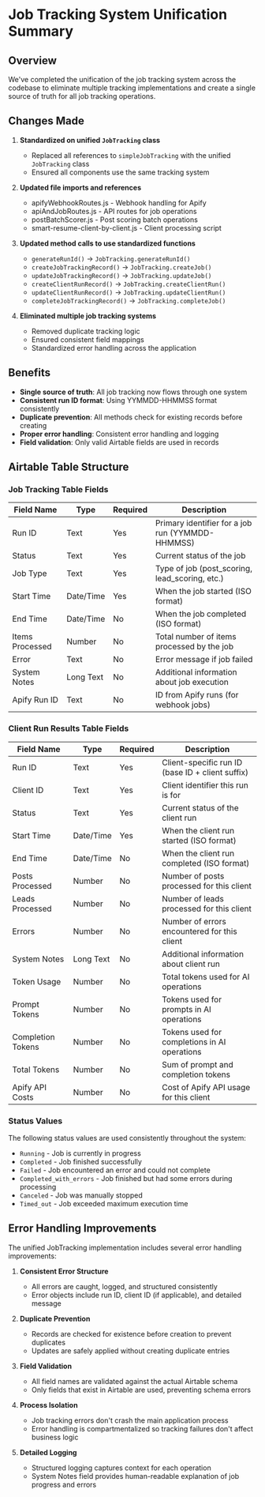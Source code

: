 # Job Tracking System Unification Summary

## Overview

We've completed the unification of the job tracking system across the codebase to eliminate multiple tracking implementations and create a single source of truth for all job tracking operations.

## Changes Made

1. **Standardized on unified `JobTracking` class**
   - Replaced all references to `simpleJobTracking` with the unified `JobTracking` class
   - Ensured all components use the same tracking system

2. **Updated file imports and references**
   - apifyWebhookRoutes.js - Webhook handling for Apify
   - apiAndJobRoutes.js - API routes for job operations
   - postBatchScorer.js - Post scoring batch operations
   - smart-resume-client-by-client.js - Client processing script

3. **Updated method calls to use standardized functions**
   - `generateRunId()` → `JobTracking.generateRunId()`
   - `createJobTrackingRecord()` → `JobTracking.createJob()`
   - `updateJobTrackingRecord()` → `JobTracking.updateJob()`
   - `createClientRunRecord()` → `JobTracking.createClientRun()`
   - `updateClientRunRecord()` → `JobTracking.updateClientRun()`
   - `completeJobTrackingRecord()` → `JobTracking.completeJob()`

4. **Eliminated multiple job tracking systems**
   - Removed duplicate tracking logic
   - Ensured consistent field mappings
   - Standardized error handling across the application

## Benefits

- **Single source of truth**: All job tracking now flows through one system
- **Consistent run ID format**: Using YYMMDD-HHMMSS format consistently
- **Duplicate prevention**: All methods check for existing records before creating
- **Proper error handling**: Consistent error handling and logging
- **Field validation**: Only valid Airtable fields are used in records

## Airtable Table Structure

### Job Tracking Table Fields

| Field Name       | Type           | Required | Description                                      |
|------------------|----------------|----------|--------------------------------------------------|
| Run ID           | Text           | Yes      | Primary identifier for a job run (YYMMDD-HHMMSS) |
| Status           | Text           | Yes      | Current status of the job |
| Job Type         | Text           | Yes      | Type of job (post_scoring, lead_scoring, etc.) |
| Start Time       | Date/Time      | Yes      | When the job started (ISO format) |
| End Time         | Date/Time      | No       | When the job completed (ISO format) |
| Items Processed  | Number         | No       | Total number of items processed by the job |
| Error            | Text           | No       | Error message if job failed |
| System Notes     | Long Text      | No       | Additional information about job execution |
| Apify Run ID     | Text           | No       | ID from Apify runs (for webhook jobs) |

### Client Run Results Table Fields

| Field Name       | Type           | Required | Description                                      |
|------------------|----------------|----------|--------------------------------------------------|
| Run ID           | Text           | Yes      | Client-specific run ID (base ID + client suffix) |
| Client ID        | Text           | Yes      | Client identifier this run is for |
| Status           | Text           | Yes      | Current status of the client run |
| Start Time       | Date/Time      | Yes      | When the client run started (ISO format) |
| End Time         | Date/Time      | No       | When the client run completed (ISO format) |
| Posts Processed  | Number         | No       | Number of posts processed for this client |
| Leads Processed  | Number         | No       | Number of leads processed for this client |
| Errors           | Number         | No       | Number of errors encountered for this client |
| System Notes     | Long Text      | No       | Additional information about client run |
| Token Usage      | Number         | No       | Total tokens used for AI operations |
| Prompt Tokens    | Number         | No       | Tokens used for prompts in AI operations |
| Completion Tokens| Number         | No       | Tokens used for completions in AI operations |
| Total Tokens     | Number         | No       | Sum of prompt and completion tokens |
| Apify API Costs  | Number         | No       | Cost of Apify API usage for this client |

### Status Values

The following status values are used consistently throughout the system:

- `Running` - Job is currently in progress
- `Completed` - Job finished successfully
- `Failed` - Job encountered an error and could not complete
- `Completed_with_errors` - Job finished but had some errors during processing
- `Canceled` - Job was manually stopped
- `Timed_out` - Job exceeded maximum execution time

## Error Handling Improvements

The unified JobTracking implementation includes several error handling improvements:

1. **Consistent Error Structure**
   - All errors are caught, logged, and structured consistently
   - Error objects include run ID, client ID (if applicable), and detailed message

2. **Duplicate Prevention**
   - Records are checked for existence before creation to prevent duplicates
   - Updates are safely applied without creating duplicate entries

3. **Field Validation**
   - All field names are validated against the actual Airtable schema
   - Only fields that exist in Airtable are used, preventing schema errors

4. **Process Isolation**
   - Job tracking errors don't crash the main application process
   - Error handling is compartmentalized so tracking failures don't affect business logic

5. **Detailed Logging**
   - Structured logging captures context for each operation
   - System Notes field provides human-readable explanation of job progress and errors